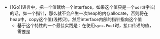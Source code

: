 - [[Go]]语言中，把一个值赋给一个interface，如果这个值只是一个`word`(字长)的话，如一个指针，那么就不会产生一次heap的内存allocate，否则将在heap中，copy这个值(浅拷贝)，然后interface内部的指针指向这个值
	- 基于这个特性的一个最佳实践是：在使用`sync.Pool`时，接口传递的值，需要是